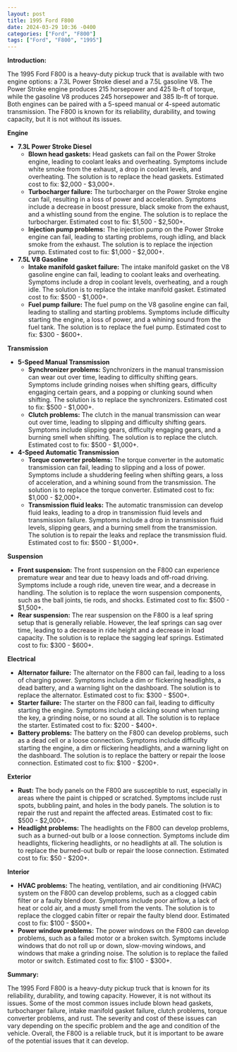 ```yaml
---
layout: post
title: 1995 Ford F800
date: 2024-03-29 10:36 -0400
categories: ["Ford", "F800"]
tags: ["Ford", "F800", "1995"]
---
```

**Introduction:**

The 1995 Ford F800 is a heavy-duty pickup truck that is available with two engine options: a 7.3L Power Stroke diesel and a 7.5L gasoline V8. The Power Stroke engine produces 215 horsepower and 425 lb-ft of torque, while the gasoline V8 produces 245 horsepower and 385 lb-ft of torque. Both engines can be paired with a 5-speed manual or 4-speed automatic transmission. The F800 is known for its reliability, durability, and towing capacity, but it is not without its issues.

**Engine**
* **7.3L Power Stroke Diesel**
    * **Blown head gaskets:** Head gaskets can fail on the Power Stroke engine, leading to coolant leaks and overheating. Symptoms include white smoke from the exhaust, a drop in coolant levels, and overheating. The solution is to replace the head gaskets. Estimated cost to fix: $2,000 - $3,000+.
    * **Turbocharger failure:** The turbocharger on the Power Stroke engine can fail, resulting in a loss of power and acceleration. Symptoms include a decrease in boost pressure, black smoke from the exhaust, and a whistling sound from the engine. The solution is to replace the turbocharger. Estimated cost to fix: $1,500 - $2,500+.
    * **Injection pump problems:** The injection pump on the Power Stroke engine can fail, leading to starting problems, rough idling, and black smoke from the exhaust. The solution is to replace the injection pump. Estimated cost to fix: $1,000 - $2,000+.
* **7.5L V8 Gasoline**
    * **Intake manifold gasket failure:** The intake manifold gasket on the V8 gasoline engine can fail, leading to coolant leaks and overheating. Symptoms include a drop in coolant levels, overheating, and a rough idle. The solution is to replace the intake manifold gasket. Estimated cost to fix: $500 - $1,000+.
    * **Fuel pump failure:** The fuel pump on the V8 gasoline engine can fail, leading to stalling and starting problems. Symptoms include difficulty starting the engine, a loss of power, and a whining sound from the fuel tank. The solution is to replace the fuel pump. Estimated cost to fix: $300 - $600+.

**Transmission**
* **5-Speed Manual Transmission**
    * **Synchronizer problems:** Synchronizers in the manual transmission can wear out over time, leading to difficulty shifting gears. Symptoms include grinding noises when shifting gears, difficulty engaging certain gears, and a popping or clunking sound when shifting. The solution is to replace the synchronizers. Estimated cost to fix: $500 - $1,000+.
    * **Clutch problems:** The clutch in the manual transmission can wear out over time, leading to slipping and difficulty shifting gears. Symptoms include slipping gears, difficulty engaging gears, and a burning smell when shifting. The solution is to replace the clutch. Estimated cost to fix: $500 - $1,000+.
* **4-Speed Automatic Transmission**
    * **Torque converter problems:** The torque converter in the automatic transmission can fail, leading to slipping and a loss of power. Symptoms include a shuddering feeling when shifting gears, a loss of acceleration, and a whining sound from the transmission. The solution is to replace the torque converter. Estimated cost to fix: $1,000 - $2,000+.
    * **Transmission fluid leaks:** The automatic transmission can develop fluid leaks, leading to a drop in transmission fluid levels and transmission failure. Symptoms include a drop in transmission fluid levels, slipping gears, and a burning smell from the transmission. The solution is to repair the leaks and replace the transmission fluid. Estimated cost to fix: $500 - $1,000+.

**Suspension**
* **Front suspension:** The front suspension on the F800 can experience premature wear and tear due to heavy loads and off-road driving. Symptoms include a rough ride, uneven tire wear, and a decrease in handling. The solution is to replace the worn suspension components, such as the ball joints, tie rods, and shocks. Estimated cost to fix: $500 - $1,500+.
* **Rear suspension:** The rear suspension on the F800 is a leaf spring setup that is generally reliable. However, the leaf springs can sag over time, leading to a decrease in ride height and a decrease in load capacity. The solution is to replace the sagging leaf springs. Estimated cost to fix: $300 - $600+.

**Electrical**
* **Alternator failure:** The alternator on the F800 can fail, leading to a loss of charging power. Symptoms include a dim or flickering headlights, a dead battery, and a warning light on the dashboard. The solution is to replace the alternator. Estimated cost to fix: $300 - $500+.
* **Starter failure:** The starter on the F800 can fail, leading to difficulty starting the engine. Symptoms include a clicking sound when turning the key, a grinding noise, or no sound at all. The solution is to replace the starter. Estimated cost to fix: $200 - $400+.
* **Battery problems:** The battery on the F800 can develop problems, such as a dead cell or a loose connection. Symptoms include difficulty starting the engine, a dim or flickering headlights, and a warning light on the dashboard. The solution is to replace the battery or repair the loose connection. Estimated cost to fix: $100 - $200+.

**Exterior**
* **Rust:** The body panels on the F800 are susceptible to rust, especially in areas where the paint is chipped or scratched. Symptoms include rust spots, bubbling paint, and holes in the body panels. The solution is to repair the rust and repaint the affected areas. Estimated cost to fix: $500 - $2,000+.
* **Headlight problems:** The headlights on the F800 can develop problems, such as a burned-out bulb or a loose connection. Symptoms include dim headlights, flickering headlights, or no headlights at all. The solution is to replace the burned-out bulb or repair the loose connection. Estimated cost to fix: $50 - $200+.

**Interior**
* **HVAC problems:** The heating, ventilation, and air conditioning (HVAC) system on the F800 can develop problems, such as a clogged cabin filter or a faulty blend door. Symptoms include poor airflow, a lack of heat or cold air, and a musty smell from the vents. The solution is to replace the clogged cabin filter or repair the faulty blend door. Estimated cost to fix: $100 - $500+.
* **Power window problems:** The power windows on the F800 can develop problems, such as a failed motor or a broken switch. Symptoms include windows that do not roll up or down, slow-moving windows, and windows that make a grinding noise. The solution is to replace the failed motor or switch. Estimated cost to fix: $100 - $300+.

**Summary:**

The 1995 Ford F800 is a heavy-duty pickup truck that is known for its reliability, durability, and towing capacity. However, it is not without its issues. Some of the most common issues include blown head gaskets, turbocharger failure, intake manifold gasket failure, clutch problems, torque converter problems, and rust. The severity and cost of these issues can vary depending on the specific problem and the age and condition of the vehicle. Overall, the F800 is a reliable truck, but it is important to be aware of the potential issues that it can develop.
